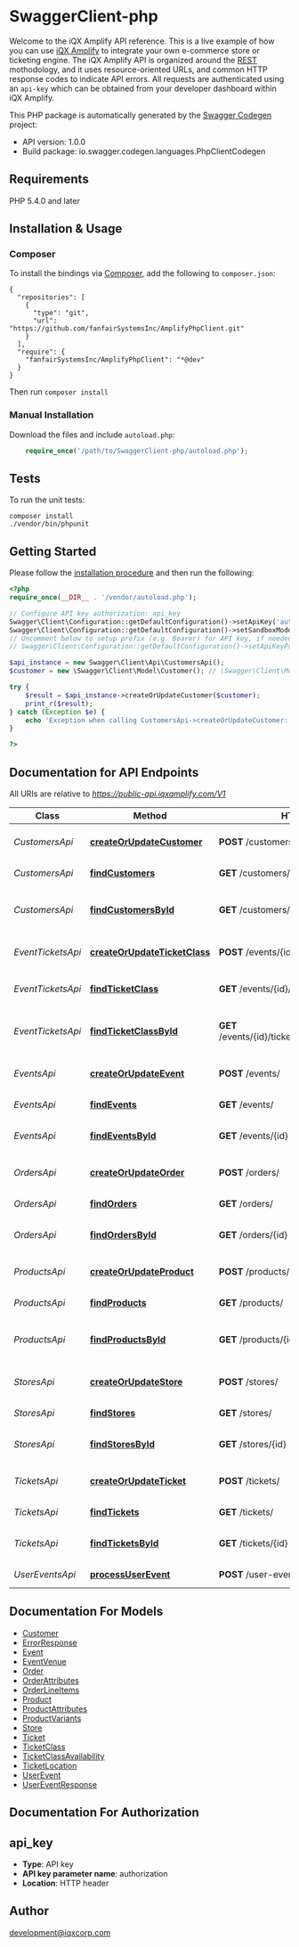 # SwaggerClient-php
Welcome to the iQX Amplify API reference. This is a live example of how you can use [iQX Amplify](http://app.iqxamplify.com/) to integrate your own e-commerce store or ticketing engine.  The iQX Amplify API is organized around the [REST](http://en.wikipedia.org/wiki/Representational_State_Transfer) mothodology, and it uses resource-oriented URLs, and common HTTP response codes to indicate API errors. All requests are authenticated using an `api-key` which can be obtained from your developer dashboard within iQX Amplify.

This PHP package is automatically generated by the [Swagger Codegen](https://github.com/swagger-api/swagger-codegen) project:

- API version: 1.0.0
- Build package: io.swagger.codegen.languages.PhpClientCodegen

## Requirements

PHP 5.4.0 and later

## Installation & Usage
### Composer

To install the bindings via [Composer](http://getcomposer.org/), add the following to `composer.json`:

```
{
  "repositories": [
    {
      "type": "git",
      "url": "https://github.com/fanfairSystemsInc/AmplifyPhpClient.git"
    }
  ],
  "require": {
    "fanfairSystemsInc/AmplifyPhpClient": "*@dev"
  }
}
```

Then run `composer install`

### Manual Installation

Download the files and include `autoload.php`:

```php
    require_once('/path/to/SwaggerClient-php/autoload.php');
```

## Tests

To run the unit tests:

```
composer install
./vendor/bin/phpunit
```

## Getting Started

Please follow the [installation procedure](#installation--usage) and then run the following:

```php
<?php
require_once(__DIR__ . '/vendor/autoload.php');

// Configure API key authorization: api_key
Swagger\Client\Configuration::getDefaultConfiguration()->setApiKey('authorization', 'YOUR_API_KEY');
Swagger\Client\Configuration::getDefaultConfiguration()->setSandboxMode(true);
// Uncomment below to setup prefix (e.g. Bearer) for API key, if needed
// Swagger\Client\Configuration::getDefaultConfiguration()->setApiKeyPrefix('authorization', 'Bearer');

$api_instance = new Swagger\Client\Api\CustomersApi();
$customer = new \Swagger\Client\Model\Customer(); // \Swagger\Client\Model\Customer | Add or update customer details

try {
    $result = $api_instance->createOrUpdateCustomer($customer);
    print_r($result);
} catch (Exception $e) {
    echo 'Exception when calling CustomersApi->createOrUpdateCustomer: ', $e->getMessage(), PHP_EOL;
}

?>
```

## Documentation for API Endpoints

All URIs are relative to *https://public-api.iqxamplify.com/V1*

Class | Method | HTTP request | Description
------------ | ------------- | ------------- | -------------
*CustomersApi* | [**createOrUpdateCustomer**](docs/Api/CustomersApi.md#createorupdatecustomer) | **POST** /customers/ | Create or Update a customer
*CustomersApi* | [**findCustomers**](docs/Api/CustomersApi.md#findcustomers) | **GET** /customers/ | Retrieve all customers
*CustomersApi* | [**findCustomersById**](docs/Api/CustomersApi.md#findcustomersbyid) | **GET** /customers/{id} | Retrieve a single customer by id
*EventTicketsApi* | [**createOrUpdateTicketClass**](docs/Api/EventTicketsApi.md#createorupdateticketclass) | **POST** /events/{id}/ticket_classes/ | Create or Update a event ticket
*EventTicketsApi* | [**findTicketClass**](docs/Api/EventTicketsApi.md#findticketclass) | **GET** /events/{id}/ticket_classes/ | Retrieve all tickets for an event
*EventTicketsApi* | [**findTicketClassById**](docs/Api/EventTicketsApi.md#findticketclassbyid) | **GET** /events/{id}/ticket_classes/{ticket_class_id}/ | Retrieve a single event ticket by id
*EventsApi* | [**createOrUpdateEvent**](docs/Api/EventsApi.md#createorupdateevent) | **POST** /events/ | Create or Update a event
*EventsApi* | [**findEvents**](docs/Api/EventsApi.md#findevents) | **GET** /events/ | Retrieve all events
*EventsApi* | [**findEventsById**](docs/Api/EventsApi.md#findeventsbyid) | **GET** /events/{id} | Retrieve a single event by id
*OrdersApi* | [**createOrUpdateOrder**](docs/Api/OrdersApi.md#createorupdateorder) | **POST** /orders/ | Create or Update a order
*OrdersApi* | [**findOrders**](docs/Api/OrdersApi.md#findorders) | **GET** /orders/ | Retrieve all orders
*OrdersApi* | [**findOrdersById**](docs/Api/OrdersApi.md#findordersbyid) | **GET** /orders/{id} | Retrieve a single order by id
*ProductsApi* | [**createOrUpdateProduct**](docs/Api/ProductsApi.md#createorupdateproduct) | **POST** /products/ | Create or Update a product
*ProductsApi* | [**findProducts**](docs/Api/ProductsApi.md#findproducts) | **GET** /products/ | Retrieve all products
*ProductsApi* | [**findProductsById**](docs/Api/ProductsApi.md#findproductsbyid) | **GET** /products/{id} | Retrieve a single product by id
*StoresApi* | [**createOrUpdateStore**](docs/Api/StoresApi.md#createorupdatestore) | **POST** /stores/ | Create or update a store
*StoresApi* | [**findStores**](docs/Api/StoresApi.md#findstores) | **GET** /stores/ | Retrieve all stores
*StoresApi* | [**findStoresById**](docs/Api/StoresApi.md#findstoresbyid) | **GET** /stores/{id} | Retrieve a single store by id
*TicketsApi* | [**createOrUpdateTicket**](docs/Api/TicketsApi.md#createorupdateticket) | **POST** /tickets/ | Create or Update a ticket
*TicketsApi* | [**findTickets**](docs/Api/TicketsApi.md#findtickets) | **GET** /tickets/ | Retrieve all events
*TicketsApi* | [**findTicketsById**](docs/Api/TicketsApi.md#findticketsbyid) | **GET** /tickets/{id} | Retrieve a single ticket by id
*UserEventsApi* | [**processUserEvent**](docs/Api/UserEventsApi.md#processuserevent) | **POST** /user-event/ | Process webhooks


## Documentation For Models

 - [Customer](docs/Model/Customer.md)
 - [ErrorResponse](docs/Model/ErrorResponse.md)
 - [Event](docs/Model/Event.md)
 - [EventVenue](docs/Model/EventVenue.md)
 - [Order](docs/Model/Order.md)
 - [OrderAttributes](docs/Model/OrderAttributes.md)
 - [OrderLineItems](docs/Model/OrderLineItems.md)
 - [Product](docs/Model/Product.md)
 - [ProductAttributes](docs/Model/ProductAttributes.md)
 - [ProductVariants](docs/Model/ProductVariants.md)
 - [Store](docs/Model/Store.md)
 - [Ticket](docs/Model/Ticket.md)
 - [TicketClass](docs/Model/TicketClass.md)
 - [TicketClassAvailability](docs/Model/TicketClassAvailability.md)
 - [TicketLocation](docs/Model/TicketLocation.md)
 - [UserEvent](docs/Model/UserEvent.md)
 - [UserEventResponse](docs/Model/UserEventResponse.md)


## Documentation For Authorization


## api_key

- **Type**: API key
- **API key parameter name**: authorization
- **Location**: HTTP header


## Author

development@iqxcorp.com
